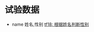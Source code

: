 # 试验数据

-   name 姓名,性别
    [tf18: 根据姓名判断性别](https://blog.csdn.net/u014365862/article/details/53869732)
